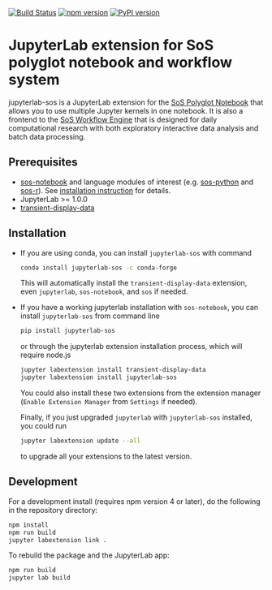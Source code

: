 [![Build Status](https://travis-ci.org/vatlab/jupyterlab-sos.svg?branch=master)](https://travis-ci.org/vatlab/jupyterlab-sos)
[![npm version](https://badge.fury.io/js/jupyterlab-sos.svg)](https://badge.fury.io/js/jupyterlab-sos)
[![PyPI version](https://badge.fury.io/py/jupyterlab-sos.svg)](https://badge.fury.io/py/jupyterlab-sos)


# JupyterLab extension for SoS polyglot notebook and workflow system

jupyterlab-sos is a JupyterLab extension for the [SoS Polyglot Notebook](https://vatlab.github.io/sos-docs/) that allows you to use multiple Jupyter kernels in one notebook. It is also a frontend to the [SoS Workflow Engine](https://github.com/vatlab/SoS) that is designed for daily computational research with both exploratory interactive data analysis and batch data processing.

## Prerequisites

* [sos-notebook](https://github.com/vatlab/sos-notebook) and language modules of interest (e.g. [sos-python](https://github.com/vatlab/sos-python) and [sos-r](https://github.com/vatlab/sos-notebook)). See [installation instruction](https://vatlab.github.io/sos-docs/running.html) for details.
* JupyterLab >= 1.0.0
* [transient-display-data](https://github.com/vatlab/transient-display-data)

## Installation

* If you are using conda, you can install `jupyterlab-sos` with command

  ```bash
  conda install jupyterlab-sos -c conda-forge
  ```
  This will automatically install the `transient-display-data` extension, even `jupyterlab`, `sos-notebook`, and `sos` if needed.

* If you have a working jupyterlab installation with `sos-notebook`, you can install `jupyterlab-sos` from command line

  ```bash
  pip install jupyterlab-sos
  ```

  or through the jupyterlab extension installation process,
  which will require node.js

  ```bash
  jupyter labextension install transient-display-data
  jupyter labextension install jupyterlab-sos
  ```

  You could also install these two extensions from the extension manager (`Enable Extension Manager` from `Settings` if needed).

  Finally, if you just upgraded `jupyterlab` with `jupyterlab-sos` installed, you could run

  ```bash
  jupyter labextension update --all
  ```

  to upgrade all your extensions to the latest version.

## Development

For a development install (requires npm version 4 or later), do the following in the repository directory:

```bash
npm install
npm run build
jupyter labextension link .
```

To rebuild the package and the JupyterLab app:

```bash
npm run build
jupyter lab build
```
